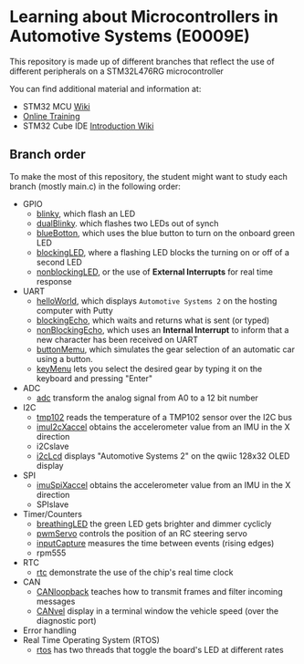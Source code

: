 # Learning about Microcontrollers in Automotive Systems (E0009E)
This repository is made up of different branches that reflect the use of different peripherals on a STM32L476RG microcontroller

You can find additional material and information at:
- STM32 MCU [Wiki](https://wiki.st.com/stm32mcu)
- [Online Training](https://www.st.com/content/st_com/en/support/learning/stm32-education/stm32-online-training/stm32l4-online-training.html)
- STM32 Cube IDE [Introduction Wiki](https://wiki.stmicroelectronics.cn/stm32mcu/wiki/STM32CubeIDE:Introduction_to_STM32CubeIDE)

## Branch order
To make the most of this repository, the student might want to study each branch (mostly main.c) in the following order:
- GPIO
	- [blinky](https://github.com/vanDeventer/as2/tree/blinky), which flash an LED
	- [dualBlinky](https://github.com/vanDeventer/as2/tree/dualBlinky). which flashes two LEDs out of synch
	- [blueBotton](https://github.com/vanDeventer/as2/tree/blueButton), which uses the blue button to turn on the onboard green LED
	- [blockingLED](https://github.com/vanDeventer/as2/tree/blockingLED), where a flashing LED blocks the turning on or off of a second LED
	- [nonblockingLED](https://github.com/vanDeventer/as2/tree/nonBlockingLED), or the use of **External Interrupts** for real time response
- UART
	- [helloWorld](https://github.com/vanDeventer/as2/tree/helloWorld), which displays ```Automotive Systems 2``` on the hosting computer with Putty
	- [blockingEcho](https://github.com/vanDeventer/as2/tree/blockingEcho), which waits and returns what is sent (or typed)
	- [nonBlockingEcho](https://github.com/vanDeventer/as2/tree/nonBlockingEcho), which uses an **Internal Interrupt** to inform that a new character has been received on UART
	- [buttonMemu](https://github.com/vanDeventer/as2/tree/buttonMenu), which simulates the gear selection of an automatic car using a button. 
	- [keyMenu](https://github.com/vanDeventer/as2/tree/keyMenu) lets you select the desired gear by typing it on the keyboard and pressing "Enter"
- ADC
	- [adc](https://github.com/vanDeventer/as2/tree/adc) transform the analog signal from A0 to a 12 bit number
- I2C
	- [tmp102](https://github.com/vanDeventer/as2/tree/tmp102) reads the temperature of a TMP102 sensor over the I2C bus
	- [imuI2cXaccel](https://github.com/vanDeventer/as2/tree/imuI2cXaccel) obtains the accelerometer value from an IMU in the X direction
	- i2Cslave
	- [i2cLcd](https://github.com/vanDeventer/as2/tree/i2cLcd) displays "Automotive Systems 2" on the qwiic 128x32 OLED display 
- SPI
	- [imuSpiXaccel](https://github.com/vanDeventer/as2/tree/spiIMU) obtains the accelerometer value from an IMU in the X direction
	- SPIslave
- Timer/Counters
	- [breathingLED](https://github.com/vanDeventer/as2/tree/breathingLED) the green LED gets brighter and dimmer cyclicly
	- [pwmServo](https://github.com/vanDeventer/as2/tree/pwmServo) controls the position of an RC steering servo
	- [inputCapture](https://github.com/vanDeventer/as2/tree/inputCapture) measures the time between events (rising edges)
	- rpm555
- RTC
	- [rtc](https://github.com/vanDeventer/as2/tree/rtc) demonstrate the use of the chip's real time clock
- CAN
	- [CANloopback](https://github.com/vanDeventer/as2/tree/CANVel) teaches how to transmit frames and filter incoming messages
	- [CANvel](https://github.com/vanDeventer/as2/tree/CANVel) display in a terminal window the vehicle speed (over the diagnostic port)
- Error handling
- Real Time Operating System (RTOS)
	- [rtos](https://github.com/vanDeventer/as2/tree/rtos) has two threads that toggle the board's LED at different rates
